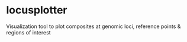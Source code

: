 # locusplotter
Visualization tool to plot composites at genomic loci, reference points &amp; regions of interest
